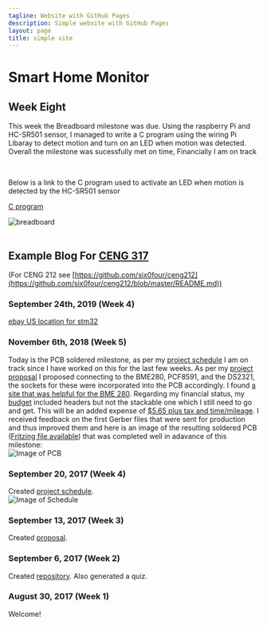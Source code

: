 ```yaml
---
tagline: Website with GitHub Pages
description: Simple website with GitHub Pages
layout: page
title: simple site
---
```


# Smart Home Monitor

<h2> Week Eight </h2>

<p> This week the Breadboard milestone was due. Using the raspberry Pi and HC-SR501 sensor, I managed to write a C program using the wiring Pi Libaray to detect motion and turn on an LED when motion was detected. Overall the milestone was sucessfully met on time, Financially I am on track <p>
  <br>
  
 <p> Below is a link to the C program used to activate an LED when motion is detected by the HC-SR501 sensor<p>
  
[C program](https://github.com/getLiauba/SmartHomeMonitor/blob/master/Software/sensor.c)<br />

![breadboard](https://github.com/getLiauba/SmartHomeMonitor/blob/master/Images/IMG_2449.jpg?raw=true)<br />
<br>



Example Blog For [CENG 317](https://six0four.github.io/ceng317/)
----------------------------------------------------------------

(For CENG 212 see [https://github.com/six0four/ceng212](https://github.com/six0four/ceng212/blob/master/README.md))

### September 24th, 2019 (Week 4)

[ebay US location for stm32](https://www.ebay.ca/itm/Mini-ST-Link-V2-Stlink-Emulator-Program-STM32-STM32F103C8T6-Development-Board/323178307658?hash=item4b3eeda04a:g:cw8AAOSwMqVavYC5)

### November 6th, 2018 (Week 5)

Today is the PCB soldered milestone, as per my [project schedule](https://github.com/six0four/ceng317/blob/master/rubrics/Week3RubricforProjectSchedule.xml) I am on track since I have worked on this for the last few weeks. As per my [project proposal](https://github.com/six0four/ceng317/blob/master/documentation/ProposalContentStudentNameRev02.pdf) I proposed connecting to the BME280, PCF8591, and the DS2321, the sockets for these were incorporated into the PCB accordingly. I found [a site that was helpful for the BME 280](https://www.raspberrypi-spy.co.uk/2016/07/using-bme280-i2c-temperature-pressure-sensor-in-python/). Regarding my financial status, my [budget](https://github.com/six0four/MicroRover/raw/master/PartsFor20MicroRoversRev02.xlsx) included headers but not the stackable one which I still need to go and get. This will be an added expense of [$5.65 plus tax and time/mileage](https://www.creatroninc.com/product/stackable-header-for-raspberry-pi/). I received feedback on the first Gerber files that were sent for production and thus improved them and here is an image of the resulting soldered PCB ([Fritzing file available](https://github.com/six0four/StudentSenseHat/blob/master/electronics/StudentSenseHatV06.fzz)) that was completed well in adavance of this milestone:   
![Image of PCB](https://raw.githubusercontent.com/six0four/StudentSenseHat/master/images/SSHrev05.jpg)

### September 20, 2017 (Week 4)

Created [project schedule](https://github.com/six0four/ceng317/blob/master/rubrics/Week3RubricforProjectSchedule.xml).  
![Image of Schedule](https://raw.githubusercontent.com/six0four/ceng317/master/rubrics/Week3RubricforProjectSchedule.jpg)

### September 13, 2017 (Week 3)

Created [proposal](https://github.com/six0four/ceng317/blob/master/documentation/ProposalContentStudentNameRev02.pdf).

### September 6, 2017 (Week 2)

Created [repository](https://github.com/six0four/ceng317). Also generated a quiz.

### August 30, 2017 (Week 1)

Welcome!
